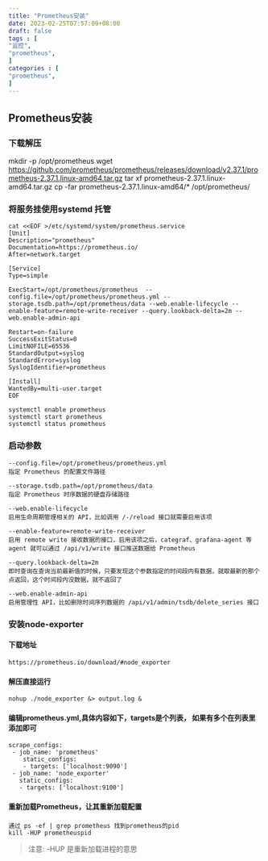 ```yaml
---
title: "Prometheus安装"
date: 2023-02-25T07:57:09+08:00
draft: false
tags : [
"监控",
"prometheus",
]
categories : [ 
"prometheus",
]
---
```

## Prometheus安装

### 下载解压

mkdir -p /opt/prometheus
wget https://github.com/prometheus/prometheus/releases/download/v2.37.1/prometheus-2.37.1.linux-amd64.tar.gz
tar xf prometheus-2.37.1.linux-amd64.tar.gz
cp -far prometheus-2.37.1.linux-amd64/*  /opt/prometheus/

### 将服务挂使用systemd 托管

    cat <<EOF >/etc/systemd/system/prometheus.service
    [Unit]
    Description="prometheus"
    Documentation=https://prometheus.io/
    After=network.target
    
    [Service]
    Type=simple
    
    ExecStart=/opt/prometheus/prometheus  --config.file=/opt/prometheus/prometheus.yml --storage.tsdb.path=/opt/prometheus/data --web.enable-lifecycle --enable-feature=remote-write-receiver --query.lookback-delta=2m --web.enable-admin-api
    
    Restart=on-failure
    SuccessExitStatus=0
    LimitNOFILE=65536
    StandardOutput=syslog
    StandardError=syslog
    SyslogIdentifier=prometheus
    
    [Install]
    WantedBy=multi-user.target
    EOF
    
    systemctl enable prometheus
    systemctl start prometheus
    systemctl status prometheus

### 启动参数
    --config.file=/opt/prometheus/prometheus.yml
    指定 Prometheus 的配置文件路径
    
    --storage.tsdb.path=/opt/prometheus/data
    指定 Prometheus 时序数据的硬盘存储路径
    
    --web.enable-lifecycle
    启用生命周期管理相关的 API，比如调用 /-/reload 接口就需要启用该项
    
    --enable-feature=remote-write-receiver
    启用 remote write 接收数据的接口，启用该项之后，categraf、grafana-agent 等 agent 就可以通过 /api/v1/write 接口推送数据给 Prometheus
    
    --query.lookback-delta=2m
    即时查询在查询当前最新值的时候，只要发现这个参数指定的时间段内有数据，就取最新的那个点返回，这个时间段内没数据，就不返回了
    
    --web.enable-admin-api
    启用管理性 API，比如删除时间序列数据的 /api/v1/admin/tsdb/delete_series 接口

### 安装node-exporter
#### 下载地址
    https://prometheus.io/download/#node_exporter

#### 解压直接运行
    nohup ./node_exporter &> output.log &
#### 编辑prometheus.yml,具体内容如下，targets是个列表， 如果有多个在列表里添加即可
    scrape_configs:
     - job_name: 'prometheus'
        static_configs:
        - targets: ['localhost:9090']
     - job_name: 'node_exporter'
       static_configs:
       - targets: ['localhost:9100']

#### 重新加载Prometheus，让其重新加载配置
    通过 ps -ef | grep prometheus 找到prometheus的pid
    kill -HUP prometheuspid
> 注意: -HUP 是重新加载进程的意思
